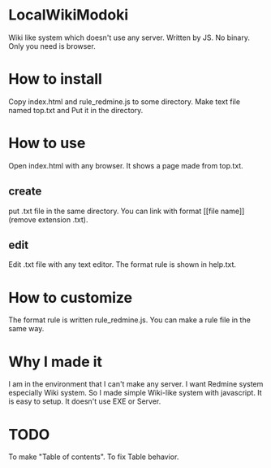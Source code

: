 # LocalWikiModoki
Wiki like system which doesn't use any server. Written by JS. No binary. Only you need is browser. 

# How to install

Copy index.html and rule_redmine.js to some directory.
Make text file named top.txt and Put it in the directory.

# How to use
Open index.html with any browser. It shows a page made from top.txt.

## create

put .txt file in the same directory.
You can link with format \[\[file name\]\] (remove extension .txt).

## edit

Edit .txt file with any text editor.
The format rule is shown in help.txt.

# How to customize

The format rule is written rule_redmine.js.
You can make a rule file in the same way.

# Why I made it

I am in the environment that I can't make any server.
I want Redmine system especially Wiki system.
So I made simple Wiki-like system with javascript.
It is easy to setup.
It doesn't use EXE or Server.


# TODO

To make "Table of contents".
To fix Table behavior.
